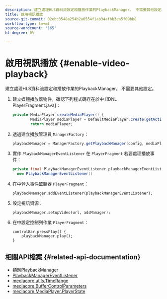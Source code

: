 ```yaml
---
description: 建立處理HLS資料流設定和播放作業的PlaybackManager。 不需要其他設定。
title: 啟用視訊播放
source-git-commit: 02ebc3548a254b2a6554f1ab34afbb3ea5f09bb8
workflow-type: tm+mt
source-wordcount: '165'
ht-degree: 0%

---
```


# 啟用視訊播放 {#enable-video-playback}

建立處理HLS資料流設定和播放作業的PlaybackManager。 不需要其他設定。

1. 建立媒體播放器物件，確認下列程式碼存在於中 [!DNL PlayerFragment.java]：

   ```java
   private MediaPlayer createMediaPlayer() { 
           MediaPlayer mediaPlayer = DefaultMediaPlayer.create(getActivity().getApplicationContext()); 
           return mediaPlayer;
   ```

   <!-- I've duplicated this information. It also exists in the PlayerFragment section, just before the Feature manager section. I figured that I should have it here as well, in case they jump directly to this section.-->

1. 透過建立播放管理員 `ManagerFactory`：

   ```java
   playbackManager = ManagerFactory.getPlaybackManager(config, mediaPlayer);
   ```

1. 實作 `PlaybackManagerEventListener` 在 `PlayerFragment` 若要處理播放事件：

   ```java
   private final PlaybackManagerEventListener playbackManagerEventListener =  
     new PlaybackManagerEventListener() 
   ```

1. 在中登入事件監聽器 `PlayerFragment`：

   ```
   playbackManager.addEventListener(playbackManagerEventListener);
   ```

1. 設定視訊資源：

   ```
   playbackManager.setupVideo(url, adsManager); 
   ```

1. 在中設定控制列作業 `PlayerFragment`：

   ```
   controlBar.pressPlay() { 
       playbackManager.play();  
   }
   ```

## 相關API檔案 {#related-api-documentation}

* [類別PlaybackManager](https://help.adobe.com/en_US/primetime/api/reference_implementation/android/javadoc/com/adobe/primetime/reference/manager/PlaybackManager.html)
* [PlaybackManagerEventListener](https://help.adobe.com/en_US/primetime/api/reference_implementation/android/javadoc/com/adobe/primetime/reference/manager/PlaybackManager.PlaybackManagerEventListener.html)
* [mediacore.utils.TimeRange](https://help.adobe.com/en_US/primetime/api/psdk/javadoc/com/adobe/mediacore/utils/TimeRange.html)
* [mediacore.BufferControlParameters](https://help.adobe.com/en_US/primetime/api/psdk/javadoc/com/adobe/mediacore/BufferControlParameters.html)
* [mediacore.MediaPlayer.PlayerState](https://help.adobe.com/en_US/primetime/api/psdk/javadoc/com/adobe/mediacore/MediaPlayer.PlayerState.html)
